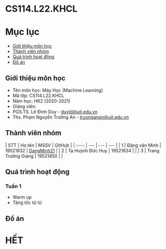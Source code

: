 # CS114.L22.KHCL

# Mục lục
* [Giới thiệu môn học](#gioithieu)
* [Thành viên nhóm](#thanhvien)
* [Quá trình hoạt động](#hoatdong)
* [Đồ án](#doan)

## Giới thiệu môn học
<a name="gioithieu"></a>
* Tên môn học: Máy Học (Machine Learning)
* Mã lớp: CS114.L22.KHCL
* Năm học: HK2 (2020-2021)
* Giảng viên:
*   PGS.TS. Lê Đình Duy - duyld@uit.edu.vn
*   Ths. Phạm Nguyễn Trường An - truonganpn@uit.edu.vn

## Thành viên nhóm
<a name="thanhvien"></a>
| STT | Họ tên | MSSV | GitHub |
| :---: | --- | --- | --- |
| 1 | Đặng văn Minh | 19521832 | [DangMinh21](https://github.com/DangMinh21/CS114.L22.KHCL) |
| 2 | Tạ Huỳnh Đức Huy | 19521634 |  |
| 3 | Trang Trường Giang | 19521450 |  |

## Quá trình hoạt động
<a name="hoatdong"></a>
### Tuần 1
* Warm up
* Tăng tốc từ từ

## Đồ án

# HẾT
